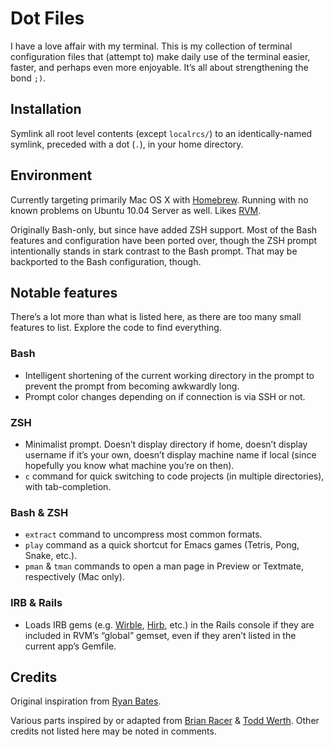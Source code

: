 # Dot Files #
I have a love affair with my terminal. This is my collection of
terminal configuration files that (attempt to) make daily use of the
terminal easier, faster, and perhaps even more enjoyable. It’s all
about strengthening the bond `;)`.

## Installation ##
Symlink all root level contents (except `localrcs/`) to an
identically-named symlink, preceded with a dot (`.`), in your home
directory.

## Environment ##
Currently targeting primarily Mac OS X with
[Homebrew](http://mxcl.github.com/homebrew). Running with no known
problems on Ubuntu 10.04 Server as well. Likes
[RVM](https://rvm.beginrescueend.com/).

Originally Bash-only, but since have added ZSH support. Most of the
Bash features and configuration have been ported over, though the ZSH
prompt intentionally stands in stark contrast to the Bash prompt. That
may be backported to the Bash configuration, though.

## Notable features ##
There’s a lot more than what is listed here, as there are too many
small features to list. Explore the code to find everything.

### Bash ###
- Intelligent shortening of the current working directory in the prompt
  to prevent the prompt from becoming awkwardly long.
- Prompt color changes depending on if connection is via SSH or not.

### ZSH ###
- Minimalist prompt. Doesn’t display directory if home, doesn’t display
  username if it’s your own, doesn’t display machine name if local
  (since hopefully you know what machine you’re on then).
- `c` command for quick switching to code projects (in multiple
  directories), with tab-completion.

### Bash & ZSH ###
- `extract` command to uncompress most common formats.
- `play` command as a quick shortcut for Emacs games (Tetris, Pong,
  Snake, etc.).
- `pman` & `tman` commands to open a man page in Preview or Textmate,
  respectively (Mac only).

### IRB & Rails ###
- Loads IRB gems (e.g. [Wirble](http://pablotron.org/software/wirble/),
  [Hirb](http://tagaholic.me/2009/03/13/hirb-irb-on-the-good-stuff.html),
  etc.) in the Rails console if they are included in RVM’s “global”
  gemset, even if they aren’t listed in the current app’s Gemfile.

## Credits ##
Original inspiration from [Ryan Bates](https://github.com/ryanb/dotfiles).

Various parts inspired by or adapted from
[Brian Racer](https://github.com/anveo/dotfiles) &
[Todd Werth](https://github.com/twerth/dotfiles).
Other credits not listed here may be noted in comments.
